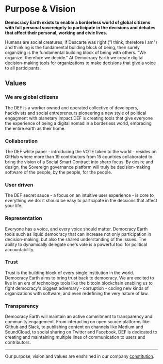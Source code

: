 # Purpose & Vision

**Democracy Earth exists to enable a borderless world of global citizens with full personal sovereignty to participate in the decisions and debates that affect their personal, working and civic lives.**

Humans are social creatures; if Descarte was right ("I think, therefore I am") and thinking is the fundamental building block of being, then surely organizing is the fundamental building block of being with others.  "We organize, therefore we decide." At Democracy Earth we create digital decision-making tools for organizations to make decisions that give a voice to all participants.

## Values

### We are global citizens

The DEF is a worker owned and operated collective of developers, hacktivists and social entrepreneurs pioneering a new style of political engagment with planetary impact.DEF is creating tools that give everyone the experience of being a digital nomad in a borderless world, embracing the entire earth as their home. 

### Collaboration

The DEF white paper - introducing the VOTE token to the world - resides on GitHub where more than 19 contributors from 15 countries collaborated to bring the vision of a Social Smart Contract into sharp focus. By desire and design, the Sovereign governance platform will truly be decision-making software of the people, by the people, for the people.

### User driven

The DEF secret sauce  - a focus on an intuitive user experience - is core to everything we do: it should be easy to participate in the decsions that affect your life. 

### Representation

Everyone has a voice, and every voice should matter. Democracy Earth tools such as liquid democracy that can increase not only participation in decision-making, but also the shared understanding of the issues. The ability to dynamically delegate one's vote is a powerful tool for political accountability. 
 
### Trust

Trust is the building block of every single institution in the world. Democracy Earth aims to bring trust back to democracy. We are excited to live in an era of technology tools like the bitcoin blockchain enabling us to fight democracy's biggest adversary - corruption - coding new kinds of organizations with software, and even redefining the very nature of law. 


### Transparency

Democracy Earth will maintain an active commitment to transparency and community engagement. From interacting on open source platforms like Github and Slack, to publishing content on channels like Medium and SoundCloud, to social sharing on Twitter and Facebook, DEF is dedicated to creating and maintaining multiple lines of communication to users and contributors.  

---

Our purpose, vision and values are enshrined in our company [constitution](constitution.md).
